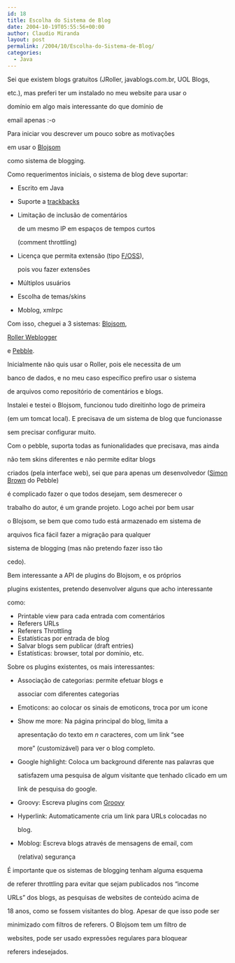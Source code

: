 ```yaml
---
id: 18
title: Escolha do Sistema de Blog
date: 2004-10-19T05:55:56+00:00
author: Claudio Miranda
layout: post
permalink: /2004/10/Escolha-do-Sistema-de-Blog/
categories:
  - Java
---
```

Sei que existem blogs gratuitos (JRoller, javablogs.com.br, UOL Blogs,
  
etc.), mas preferi ter um instalado no meu website para usar o
  
dom&iacute;nio em algo mais interessante do que dom&iacute;nio de
  
email apenas :-o&nbsp; 

Para iniciar vou descrever um pouco sobre as motiva&ccedil;&otilde;es
  
em usar o <a target="_blank"
 href="http://wiki.blojsom.com/wiki/display/blojsom/About+blojsom">Blojsom</a>
  
como sistema de blogging. 

Como requerimentos iniciais, o sistema de blog deve suportar:

  * Escrito em Java 
  * Suporte a <a target="_blank"
 href="http://www.movabletype.org/trackback/beginners/">trackbacks</a>
  * Limita&ccedil;&atilde;o de inclus&atilde;o de coment&aacute;rios
  
    de um mesmo IP em espa&ccedil;os de tempos curtos 
  
    (comment throttling) 
  * Licen&ccedil;a que permita extens&atilde;o (tipo <a
 target="_blank" href="http://opensource.org/licenses/">F/OSS</a>),
  
    pois vou fazer extens&otilde;es
  * M&uacute;ltiplos usu&aacute;rios
  * Escolha de temas/skins
  * Moblog, xmlrpc

Com isso, cheguei a 3 sistemas: [Blojsom](http://wiki.blojsom.com/wiki/display/blojsom/About+blojsom),
  
[Roller Weblogger](http://www.rollerweblogger.org/page/project)
  
e <a target="_blank" href="http://pebble.sourceforge.net/">Pebble</a>.

Inicialmente n&atilde;o quis usar o Roller, pois ele necessita de um
  
banco de dados, e no meu caso espec&iacute;fico prefiro usar o sistema
  
de arquivos como reposit&oacute;rio de coment&aacute;rios e blogs.

Instalei e testei o Blojsom, funcionou tudo direitinho logo de primeira
  
(em um tomcat local). E precisava de um sistema de blog que funcionasse
  
sem precisar configurar muito.

Com o pebble, suporta todas as funionalidades que precisava, mas ainda
  
n&atilde;o tem skins diferentes e n&atilde;o permite editar blogs
  
criados (pela interface web), sei que para apenas um desenvolvedor ([Simon Brown](http://www.simongbrown.com/blog/) do Pebble)
  
&eacute; complicado fazer o que todos desejam, sem desmerecer o
  
trabalho do autor, &eacute; um grande projeto. Logo achei por bem usar
  
o Blojsom, se bem que como tudo est&aacute; armazenado em sistema de
  
arquivos fica f&aacute;cil fazer a migra&ccedil;&atilde;o para qualquer
  
sistema de blogging (mas n&atilde;o pretendo fazer isso t&atilde;o
  
cedo).

Bem interessante a API de plugins do Blojsom, e os pr&oacute;prios
  
plugins existentes, pretendo desenvolver alguns que acho interessante
  
como:

  * Printable view para cada entrada com coment&aacute;rios
  * Referers URLs
  * Referers Throttling
  * Estat&iacute;sticas por entrada de blog 
  * Salvar blogs sem publicar (draft entries)
  * Estat&iacute;sticas: browser, total por dom&iacute;nio, etc.

Sobre os plugins existentes, os mais interessantes:

  * Associa&ccedil;&atilde;o de categorias: permite efetuar blogs e
  
    associar com diferentes categorias
  * Emoticons: ao colocar os sinais de emoticons, troca por um icone
  * Show me more: Na p&aacute;gina principal do blog, limita a
  
    apresenta&ccedil;&atilde;o do texto em <span
 style="font-style: italic;">n</span> caracteres, com um link &#8220;see
  
    more&#8221; (customiz&aacute;vel) para ver o blog completo.
  * Google highlight: Coloca um background diferente nas palavras que
  
    satisfazem uma pesquisa de algum visitante que tenhado clicado em um
  
    link de pesquisa do google.
  * Groovy: Escreva plugins com [Groovy](http://groovy.codehaus.org/)
  * Hyperlink: Automaticamente cria um link para URLs colocadas no
  
    blog.
  * Moblog: Escreva blogs atrav&eacute;s de mensagens de email, com
  
    (relativa) seguran&ccedil;a

&Eacute; importante que os sistemas de blogging tenham alguma esquema
  
de referer throttling para evitar que sejam publicados nos &#8220;income
  
URLs&#8221; dos blogs, as pesquisas de websites de conte&uacute;do acima de
  
18 anos, como se fossem visitantes do blog. Apesar de que isso pode ser
  
minimizado com filtros de referers. O Blojsom tem um filtro de
  
websites, pode ser usado express&otilde;es regulares para bloquear
  
referers indesejados.